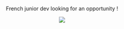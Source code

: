 <div align="center">
  <p>French junior dev looking for an opportunity !</p>
  <a href="https://skillicons.dev">
    <img src="https://skillicons.dev/icons?i=vscode,md,html,css,tailwind,js,ts,postgres,sequelize,react,redux,jest,git,github,githubactions,postman,redis,nodejs,express,docker,rabbitmq,mongodb,kubernetes,npm,stackoverflow&perline=6" />
  </a>
</div>


